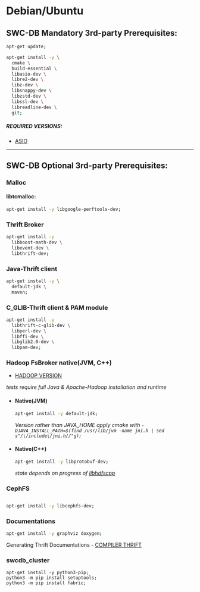 
# Debian/Ubuntu

## SWC-DB Mandatory 3rd-party Prerequisites: 
```bash
apt-get update;
```

```bash
apt-get install -y \
  cmake \
  build-essential \
  libasio-dev \
  libre2-dev \
  libz-dev \
  libsnappy-dev \
  libzstd-dev \
  libssl-dev \
  libreadline-dev \
  git;
```

##### REQUIRED VERSIONS:
  * [ASIO](/swc-db//build/prerequisites/specific/version_asio) 


***


## SWC-DB Optional 3rd-party Prerequisites:

### Malloc

#### libtcmalloc:
```bash
apt-get install -y libgoogle-perftools-dev;
```


### Thrift Broker
```bash
apt-get install -y 
  libboost-math-dev \
  libevent-dev \
  libthrift-dev;
```


### Java-Thrift client
```bash
apt-get install -y \
  default-jdk \
  maven;
```

### C_GLIB-Thrift client & PAM module
```bash
apt-get install -y 
  libthrift-c-glib-dev \
  libperl-dev \
  libffi-dev \
  libglib2.0-dev \
  libpam-dev;
```


### Hadoop FsBroker native(JVM, C++)

* [HADOOP VERSION](/swc-db/build/prerequisites/specific/version_hadoop) 

_tests require full Java & Apache-Hadoop installation and runtime_

   * #### Native(JVM)
      ```bash
      apt-get install -y default-jdk;
      ```
     _Version rather than JAVA_HOME apply cmake with `-DJAVA_INSTALL_PATH=$(find /usr/lib/jvm -name jni.h | sed s"/\/include\/jni.h//"g);`_

   * #### Native(C++)
      ```bash
      apt-get install -y libprotobuf-dev;
      ```
     _state depends on progress of [libhdfscpp](https://github.com/apache/hadoop/tree/trunk/hadoop-hdfs-project/hadoop-hdfs-native-client/src/main/native/libhdfspp)_



### CephFS
```bash

apt-get install -y libcephfs-dev;
```


### Documentations
```bash
apt-get install -y graphviz doxygen;
```
Generating Thrift Documentations - [COMPILER THRIFT](/swc-db//build/prerequisites/specific/compiler_thrift)



### swcdb_cluster
```
apt-get install -y python3-pip;
python3 -m pip install setuptools;
python3 -m pip install fabric;
```


